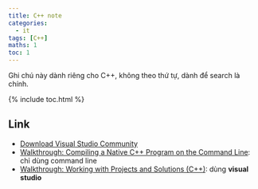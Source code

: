 ```yaml
---
title: C++ note
categories:
  - it
tags: [C++]
maths: 1
toc: 1
---
```


Ghi chú này dành riêng cho C++, không theo thứ tự, dành để search là chính.

{% include toc.html %}

## Link

- [Download Visual Studio Community](https://visualstudio.microsoft.com/vs/community/)
- [Walkthrough: Compiling a Native C++ Program on the Command Line](https://docs.microsoft.com/en-us/cpp/build/walkthrough-compiling-a-native-cpp-program-on-the-command-line): chỉ dùng command line
-  [Walkthrough: Working with Projects and Solutions (C++)](https://docs.microsoft.com/en-us/cpp/ide/walkthrough-working-with-projects-and-solutions-cpp): dùng **visual studio**


